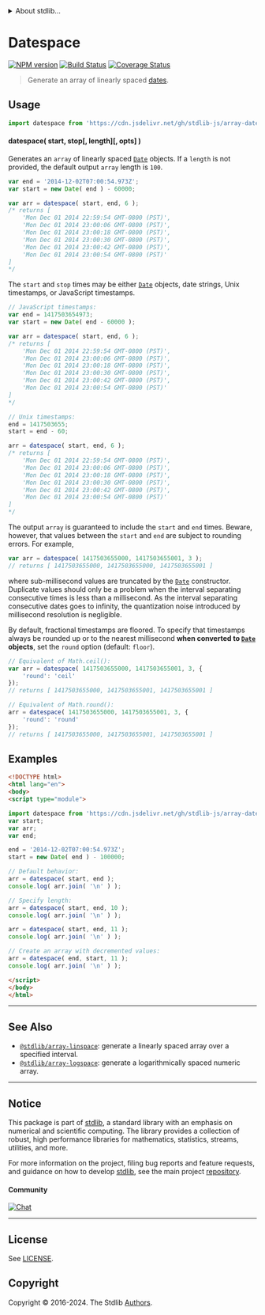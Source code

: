 <!--

@license Apache-2.0

Copyright (c) 2021 The Stdlib Authors.

Licensed under the Apache License, Version 2.0 (the "License");
you may not use this file except in compliance with the License.
You may obtain a copy of the License at

   http://www.apache.org/licenses/LICENSE-2.0

Unless required by applicable law or agreed to in writing, software
distributed under the License is distributed on an "AS IS" BASIS,
WITHOUT WARRANTIES OR CONDITIONS OF ANY KIND, either express or implied.
See the License for the specific language governing permissions and
limitations under the License.

-->


<details>
  <summary>
    About stdlib...
  </summary>
  <p>We believe in a future in which the web is a preferred environment for numerical computation. To help realize this future, we've built stdlib. stdlib is a standard library, with an emphasis on numerical and scientific computation, written in JavaScript (and C) for execution in browsers and in Node.js.</p>
  <p>The library is fully decomposable, being architected in such a way that you can swap out and mix and match APIs and functionality to cater to your exact preferences and use cases.</p>
  <p>When you use stdlib, you can be absolutely certain that you are using the most thorough, rigorous, well-written, studied, documented, tested, measured, and high-quality code out there.</p>
  <p>To join us in bringing numerical computing to the web, get started by checking us out on <a href="https://github.com/stdlib-js/stdlib">GitHub</a>, and please consider <a href="https://opencollective.com/stdlib">financially supporting stdlib</a>. We greatly appreciate your continued support!</p>
</details>

# Datespace

[![NPM version][npm-image]][npm-url] [![Build Status][test-image]][test-url] [![Coverage Status][coverage-image]][coverage-url] <!-- [![dependencies][dependencies-image]][dependencies-url] -->

> Generate an array of linearly spaced [dates][mdn-date-object].



<section class="usage">

## Usage

```javascript
import datespace from 'https://cdn.jsdelivr.net/gh/stdlib-js/array-datespace@esm/index.mjs';
```

#### datespace( start, stop\[, length]\[, opts] )

Generates an `array` of linearly spaced [`Date`][mdn-date-object] objects. If a `length` is not provided, the default output `array` length is `100`.

```javascript
var end = '2014-12-02T07:00:54.973Z';
var start = new Date( end ) - 60000;

var arr = datespace( start, end, 6 );
/* returns [
    'Mon Dec 01 2014 22:59:54 GMT-0800 (PST)',
    'Mon Dec 01 2014 23:00:06 GMT-0800 (PST)',
    'Mon Dec 01 2014 23:00:18 GMT-0800 (PST)',
    'Mon Dec 01 2014 23:00:30 GMT-0800 (PST)',
    'Mon Dec 01 2014 23:00:42 GMT-0800 (PST)',
    'Mon Dec 01 2014 23:00:54 GMT-0800 (PST)'
]
*/
```

The `start` and `stop` times may be either [`Date`][mdn-date-object] objects, date strings, Unix timestamps, or JavaScript timestamps.

<!-- FIXME: issue with executing in different realms and validating a Date object. -->

<!-- run-disable -->

```javascript
// JavaScript timestamps:
var end = 1417503654973;
var start = new Date( end - 60000 );

var arr = datespace( start, end, 6 );
/* returns [
    'Mon Dec 01 2014 22:59:54 GMT-0800 (PST)',
    'Mon Dec 01 2014 23:00:06 GMT-0800 (PST)',
    'Mon Dec 01 2014 23:00:18 GMT-0800 (PST)',
    'Mon Dec 01 2014 23:00:30 GMT-0800 (PST)',
    'Mon Dec 01 2014 23:00:42 GMT-0800 (PST)',
    'Mon Dec 01 2014 23:00:54 GMT-0800 (PST)'
]
*/

// Unix timestamps:
end = 1417503655;
start = end - 60;

arr = datespace( start, end, 6 );
/* returns [
    'Mon Dec 01 2014 22:59:54 GMT-0800 (PST)',
    'Mon Dec 01 2014 23:00:06 GMT-0800 (PST)',
    'Mon Dec 01 2014 23:00:18 GMT-0800 (PST)',
    'Mon Dec 01 2014 23:00:30 GMT-0800 (PST)',
    'Mon Dec 01 2014 23:00:42 GMT-0800 (PST)',
    'Mon Dec 01 2014 23:00:54 GMT-0800 (PST)'
]
*/
```

The output `array` is guaranteed to include the `start` and `end` times. Beware, however, that values between the `start` and `end` are subject to rounding errors. For example,

```javascript
var arr = datespace( 1417503655000, 1417503655001, 3 );
// returns [ 1417503655000, 1417503655000, 1417503655001 ]
```

where sub-millisecond values are truncated by the [`Date`][mdn-date-object] constructor. Duplicate values should only be a problem when the interval separating consecutive times is less than a millisecond. As the interval separating consecutive dates goes to infinity, the quantization noise introduced by millisecond resolution is negligible.

By default, fractional timestamps are floored. To specify that timestamps always be rounded up or to the nearest millisecond **when converted to [`Date`][mdn-date-object] objects**, set the `round` option (default: `floor`).

```javascript
// Equivalent of Math.ceil():
var arr = datespace( 1417503655000, 1417503655001, 3, {
    'round': 'ceil'
});
// returns [ 1417503655000, 1417503655001, 1417503655001 ]

// Equivalent of Math.round():
arr = datespace( 1417503655000, 1417503655001, 3, {
    'round': 'round'
});
// returns [ 1417503655000, 1417503655001, 1417503655001 ]
```

</section>

<!-- /.usage -->

<section class="notes">

</section>

<!-- /.notes -->

<section class="examples">

## Examples

```html
<!DOCTYPE html>
<html lang="en">
<body>
<script type="module">

import datespace from 'https://cdn.jsdelivr.net/gh/stdlib-js/array-datespace@esm/index.mjs';
var start;
var arr;
var end;

end = '2014-12-02T07:00:54.973Z';
start = new Date( end ) - 100000;

// Default behavior:
arr = datespace( start, end );
console.log( arr.join( '\n' ) );

// Specify length:
arr = datespace( start, end, 10 );
console.log( arr.join( '\n' ) );

arr = datespace( start, end, 11 );
console.log( arr.join( '\n' ) );

// Create an array with decremented values:
arr = datespace( end, start, 11 );
console.log( arr.join( '\n' ) );

</script>
</body>
</html>
```

</section>

<!-- /.examples -->

<!-- Section for related `stdlib` packages. Do not manually edit this section, as it is automatically populated. -->

<section class="related">

* * *

## See Also

-   <span class="package-name">[`@stdlib/array-linspace`][@stdlib/array/linspace]</span><span class="delimiter">: </span><span class="description">generate a linearly spaced array over a specified interval.</span>
-   <span class="package-name">[`@stdlib/array-logspace`][@stdlib/array/logspace]</span><span class="delimiter">: </span><span class="description">generate a logarithmically spaced numeric array.</span>

</section>

<!-- /.related -->

<!-- Section for all links. Make sure to keep an empty line after the `section` element and another before the `/section` close. -->


<section class="main-repo" >

* * *

## Notice

This package is part of [stdlib][stdlib], a standard library with an emphasis on numerical and scientific computing. The library provides a collection of robust, high performance libraries for mathematics, statistics, streams, utilities, and more.

For more information on the project, filing bug reports and feature requests, and guidance on how to develop [stdlib][stdlib], see the main project [repository][stdlib].

#### Community

[![Chat][chat-image]][chat-url]

---

## License

See [LICENSE][stdlib-license].


## Copyright

Copyright &copy; 2016-2024. The Stdlib [Authors][stdlib-authors].

</section>

<!-- /.stdlib -->

<!-- Section for all links. Make sure to keep an empty line after the `section` element and another before the `/section` close. -->

<section class="links">

[npm-image]: http://img.shields.io/npm/v/@stdlib/array-datespace.svg
[npm-url]: https://npmjs.org/package/@stdlib/array-datespace

[test-image]: https://github.com/stdlib-js/array-datespace/actions/workflows/test.yml/badge.svg?branch=main
[test-url]: https://github.com/stdlib-js/array-datespace/actions/workflows/test.yml?query=branch:main

[coverage-image]: https://img.shields.io/codecov/c/github/stdlib-js/array-datespace/main.svg
[coverage-url]: https://codecov.io/github/stdlib-js/array-datespace?branch=main

<!--

[dependencies-image]: https://img.shields.io/david/stdlib-js/array-datespace.svg
[dependencies-url]: https://david-dm.org/stdlib-js/array-datespace/main

-->

[chat-image]: https://img.shields.io/gitter/room/stdlib-js/stdlib.svg
[chat-url]: https://app.gitter.im/#/room/#stdlib-js_stdlib:gitter.im

[stdlib]: https://github.com/stdlib-js/stdlib

[stdlib-authors]: https://github.com/stdlib-js/stdlib/graphs/contributors

[umd]: https://github.com/umdjs/umd
[es-module]: https://developer.mozilla.org/en-US/docs/Web/JavaScript/Guide/Modules

[deno-url]: https://github.com/stdlib-js/array-datespace/tree/deno
[umd-url]: https://github.com/stdlib-js/array-datespace/tree/umd
[esm-url]: https://github.com/stdlib-js/array-datespace/tree/esm
[branches-url]: https://github.com/stdlib-js/array-datespace/blob/main/branches.md

[stdlib-license]: https://raw.githubusercontent.com/stdlib-js/array-datespace/main/LICENSE

[mdn-date-object]: https://developer.mozilla.org/en-US/docs/Web/JavaScript/Reference/Global_Objects/Date

<!-- <related-links> -->

[@stdlib/array/linspace]: https://github.com/stdlib-js/array-linspace/tree/esm

[@stdlib/array/logspace]: https://github.com/stdlib-js/array-logspace/tree/esm

<!-- </related-links> -->

</section>

<!-- /.links -->
